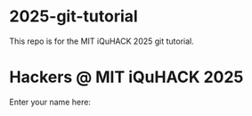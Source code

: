 # 2025-git-tutorial
This repo is for the MIT iQuHACK 2025 git tutorial. 

# Hackers @ MIT iQuHACK 2025 

Enter your name here:
